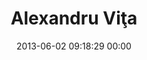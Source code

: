 ---
title: "Alexandru Viţa"
date: 2013-06-02 09:18:29 00:00
permalink: /alexandruvita
twitter: "alexandruvita"
likes: [1896]
id: 1986
gravatar: "http://www.gravatar.com/avatar/aaff58dc01fa7a0d54bd0c063401d057"
---